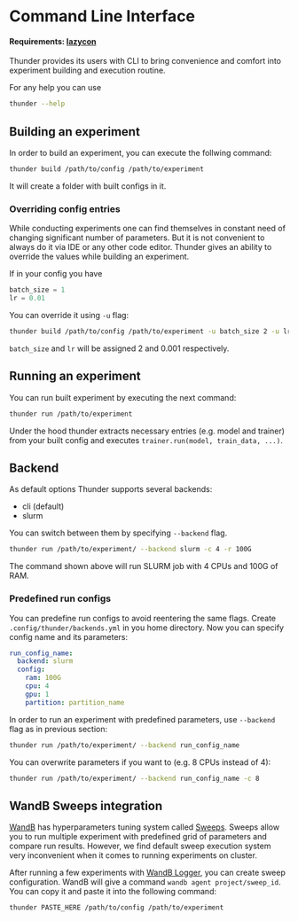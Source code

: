 # Command Line Interface
#### Requirements: [lazycon](https://github.com/maxme1/lazycon)  
Thunder provides its users with CLI to bring convenience and comfort into experiment
building and execution routine.

For any help you can use
```bash
thunder --help
```
## Building an experiment
In order to build an experiment, you can execute the follwing command:
```bash
thunder build /path/to/config /path/to/experiment
```
It will create a folder with built configs in it.  
### Overriding config entries
While conducting experiments one can find themselves in constant need of
changing significant number of parameters. But it is not convenient to always do
it via IDE or any other code editor. 
Thunder gives an ability to override the values while building an experiment.

If in your config you have
```python
batch_size = 1
lr = 0.01
```
You can override it using `-u` flag:
```bash
thunder build /path/to/config /path/to/experiment -u batch_size 2 -u lr 0.001 
```
`batch_size` and `lr` will be assigned 2 and 0.001 respectively.

## Running an experiment
You can run built experiment by executing the next command:
```bash
thunder run /path/to/experiment
```
Under the hood thunder extracts necessary entries (e.g. model and trainer)
from your built config and executes `trainer.run(model, train_data, ...)`.

## Backend
As default options Thunder supports several backends:
- cli (default)
- slurm

You can switch between them by specifying `--backend` flag. 
```bash
thunder run /path/to/experiment/ --backend slurm -c 4 -r 100G 
```
The command shown above will run SLURM job with 4 CPUs and 100G of RAM.

### Predefined run configs
You can predefine run configs to avoid reentering the same flags.
Create `.config/thunder/backends.yml` in you home directory. 
Now you can specify config name and its parameters:
```yaml
run_config_name:
  backend: slurm
  config:
    ram: 100G
    cpu: 4
    gpu: 1
    partition: partition_name
```
In order to run an experiment with predefined parameters, 
use `--backend` flag as in previous section:
```bash
thunder run /path/to/experiment/ --backend run_config_name
```
You can overwrite parameters if you want to (e.g. 8 CPUs instead of 4):
```bash
thunder run /path/to/experiment/ --backend run_config_name -c 8
```


## WandB Sweeps integration
[WandB](https://www.wandb.com) has hyperparameters tuning system called [Sweeps](https://docs.wandb.ai/guides/sweeps).
Sweeps allow you to run multiple experiment with predefined grid of parameters and
compare run results. However, we find default sweep execution system very inconvenient
when it comes to running experiments on cluster.

After running a few experiments with 
[WandB Logger](https://lightning.ai/docs/pytorch/stable/api/lightning.pytorch.loggers.wandb.html#module-lightning.pytorch.loggers.wandb), 
you can create sweep configuration. 
WandB will give a command `wandb agent project/sweep_id`.
You can copy it and paste it into the following command:  
```bash
thunder PASTE_HERE /path/to/config /path/to/experiment 
```
